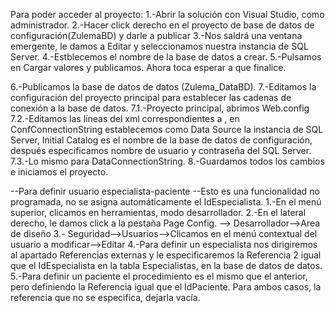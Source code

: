 Para poder acceder al proyecto:
1.-Abrir la solución con Visual Studio, como administrador.
2.-Hacer click derecho en el proyecto de base de datos de configuración(ZulemaBD) y darle a publicar
3.-Nos saldrá una ventana emergente, le damos a Editar y seleccionamos nuestra instancia de SQL Server.
4.-Estblecemos el nombre de la base de datos a crear.
5.-Pulsamos en Cargar valores y publicamos. Ahora toca esperar a que finalice.

6.-Publicamos la base de datos de datos (Zulema_DataBD).
7.-Editamos la configuración del proyecto principal para establecer las cadenas de conexión a la base de datos.
    7.1.-Proyecto principal, abrimos Web.config
    7.2.-Editamos las líneas del xml correspondientes a <connectionStrings>, en ConfConnectionString establecemos como Data Source la instancia de SQL Server, Initial Catalog es el nombre de la base de datos de configuración, después especificamos nombre de usuario y contraseña del SQL Server.
    7.3.-Lo mismo para DataConnectionString.
8.-Guardamos todos los cambios e iniciamos el proyecto.

--Para definir usuario especialista-paciente
	--Esto es una funcionalidad no programada, no se asigna automáticamente el IdEspecialista.
1.-En el menú superior, clicamos en herramientas, modo desarrollador.
2.-En el lateral derecho, le damos click a la pestaña Page Config. --> Desarrollador-->Area de diseño
3.- Seguridad-->Usuarios-->Clicamos en el menú contextual del usuario a modificar-->Editar
4.-Para definir un especialista nos dirigiremos al apartado Referencias externas y le especificaremos la Referencia 2 igual que el IdEspecialista en la tabla Especialistas, en la base de datos de datos.
5.-Para definir un paciente el procedimiento es el mismo que el anterior, pero definiendo la Referencia igual que el IdPaciente.
	Para ambos casos, la referencia que no se especifica, dejarla vacía.
